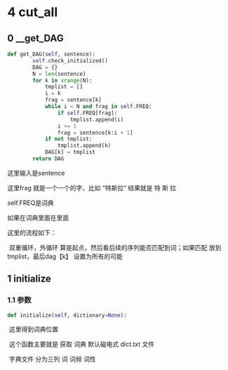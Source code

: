 # 4 cut_all

## 0  __get_DAG

```python
def get_DAG(self, sentence):
        self.check_initialized()
        DAG = {}
        N = len(sentence)
        for k in xrange(N):
            tmplist = []
            i = k
            frag = sentence[k]
            while i < N and frag in self.FREQ:
                if self.FREQ[frag]:
                    tmplist.append(i)
                i += 1
                frag = sentence[k:i + 1]
            if not tmplist:
                tmplist.append(k)
            DAG[k] = tmplist
        return DAG
```

这里输入是sentence

这里frag 就是一个一个的字，比如 “特斯拉” 结果就是  特 斯 拉

self.FREQ是词典

如果在词典里面在里面  



这里的流程如下：

​	双重循环，外循环 算是起点，然后看后续的序列能否匹配到词；如果匹配 放到tmplist，最后dag【k】 设置为所有的可能 





## 1 initialize 

### 1.1 参数

```python
def initialize(self, dictionary=None):
```

​	这里得到词典位置

​	这个函数主要就是 获取 词典  默认磁电式 dict.txt 文件

​	字典文件 分为三列 词  词频   词性



